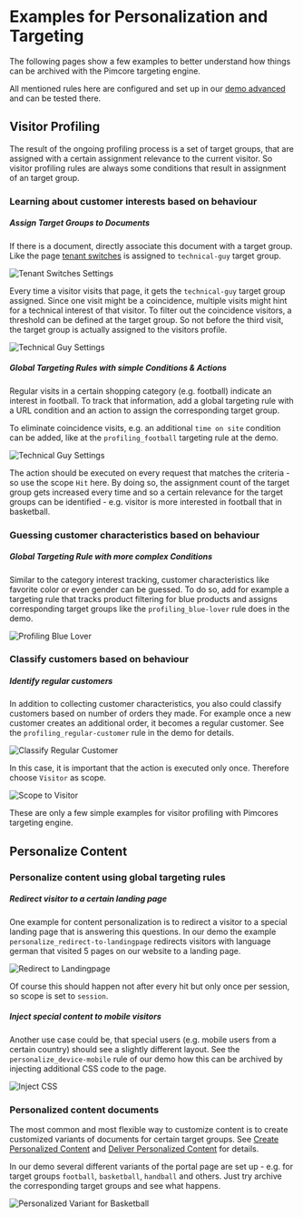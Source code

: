 # Examples for Personalization and Targeting

The following pages show a few examples to better understand how things can be archived with the Pimcore targeting 
engine. 

All mentioned rules here are configured and set up in our [demo advanced](https://demo-advanced.pimcore.org) and can be 
tested there. 


## Visitor Profiling

The result of the ongoing profiling process is a set of target groups, that are assigned with a certain assignment 
relevance to the current visitor. So visitor profiling rules are always some conditions that result in assignment of 
an target group.  

### Learning about customer interests based on behaviour

##### Assign Target Groups to Documents
If there is a document, directly associate this document with a target group. Like the page [tenant switches](https://demo-advanced.pimcore.org/en/special-functions/tenantswitches)
is assigned to `technical-guy` target group. 

![Tenant Switches Settings](../../img/targeting/examples_technical-guy1.jpg)

Every time a visitor visits that page, it gets the `technical-guy` target group assigned. Since one visit might be a 
coincidence, multiple visits might hint for a technical interest of that visitor. 
To filter out the coincidence visitors, a threshold can be defined at the target group. So not before the third visit, 
the target group is actually assigned to the visitors profile. 

![Technical Guy Settings](../../img/targeting/examples_technical-guy2.jpg)


 
##### Global Targeting Rules with simple Conditions & Actions

Regular visits in a certain shopping category (e.g. football) indicate an interest in football. To track that information,
add a global targeting rule with a URL condition and an action to assign the corresponding target group. 

To eliminate coincidence visits, e.g. an additional `time on site` condition can be added, like at the `profiling_football` 
targeting rule at the demo.

![Technical Guy Settings](../../img/targeting/examples_football1.jpg) 

The action should be executed on every request that matches the criteria - so use the scope `Hit` here. By doing so, 
the assignment count of the target group gets increased every time and so a certain relevance for the target groups 
can be identified - e.g. visitor is more interested in football that in basketball.


### Guessing customer characteristics based on behaviour

##### Global Targeting Rule with more complex Conditions

Similar to the category interest tracking, customer characteristics like favorite color or even gender can be guessed. 
To do so, add for example a targeting rule that tracks product filtering for blue products and assigns corresponding 
target groups like the `profiling_blue-lover` rule does in the demo. 

![Profiling Blue Lover](../../img/targeting/examples_bluelover.jpg) 


### Classify customers based on behaviour

##### Identify regular customers

In addition to collecting customer characteristics, you also could classify customers based on number of orders they made. 
For example once a new customer creates an additional order, it becomes a regular customer. See the `profiling_regular-customer`
rule in the demo for details. 

![Classify Regular Customer](../../img/targeting/examples_regular-customer.jpg) 

In this case, it is important that the action is executed only once. Therefore choose `Visitor` as scope. 

![Scope to Visitor](../../img/targeting/examples_regular-customer2.jpg) 


These are only a few simple examples for visitor profiling with Pimcores targeting engine.


## Personalize Content

### Personalize content using global targeting rules

##### Redirect visitor to a certain landing page

One example for content personalization is to redirect a visitor to a special landing page that is answering this questions. 
In our demo the example `personalize_redirect-to-landingpage` redirects visitors with language german that visited 5 pages
on our website to a landing page. 

![Redirect to Landingpage](../../img/targeting/examples_redirect.jpg) 

Of course this should happen not after every hit but only once per session, so scope is set to `session`. 


##### Inject special content to mobile visitors

Another use case could be, that special users (e.g. mobile users from a certain country) should see a slightly different
layout. See the `personalize_device-mobile` rule of our demo how this can be archived by injecting additional CSS code 
to the page. 

![Inject CSS](../../img/targeting/examples_mobile-device.jpg) 
 

### Personalized content documents

The most common and most flexible way to customize content is to create customized variants of documents for certain
target groups. See [Create Personalized Content](../03_How_to_Personalize_Content/05_Create_Personalized_Content.md) 
and [Deliver Personalized Content](../03_How_to_Personalize_Content/07_Deliver_Personalized_Content_and_Debug.md) for
details. 
 
In our demo several different variants of the portal page are set up - e.g. for target groups `football`, `basketball`,
`handball` and others. 
Just try archive the corresponding target groups and see what happens. 

![Personalized Variant for Basketball](../../img/targeting/examples_basketball.jpg) 
 